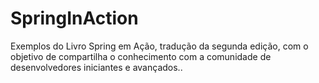 SpringInAction
==============

Exemplos do Livro Spring em Ação, tradução da segunda edição, com o objetivo de compartilha o conhecimento com a comunidade de desenvolvedores iniciantes e avançados..